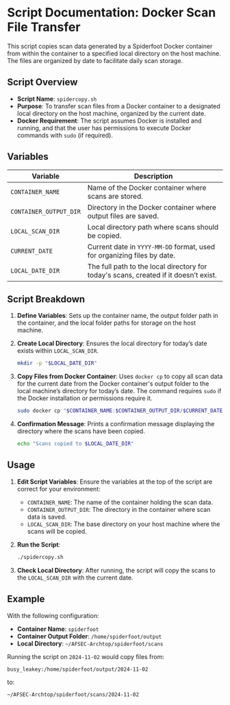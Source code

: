 
# Script Documentation: Docker Scan File Transfer

This script copies scan data generated by a Spiderfoot Docker container from within the container to a specified local directory on the host machine. The files are organized by date to facilitate daily scan storage.

## Script Overview

- **Script Name**: `spidercopy.sh`
- **Purpose**: To transfer scan files from a Docker container to a designated local directory on the host machine, organized by the current date.
- **Docker Requirement**: The script assumes Docker is installed and running, and that the user has permissions to execute Docker commands with `sudo` (if required).

## Variables

| Variable                | Description                                                                                   |
|-------------------------|-----------------------------------------------------------------------------------------------|
| `CONTAINER_NAME`        | Name of the Docker container where scans are stored.                                          |
| `CONTAINER_OUTPUT_DIR`  | Directory in the Docker container where output files are saved.                               |
| `LOCAL_SCAN_DIR`        | Local directory path where scans should be copied.                                            |
| `CURRENT_DATE`          | Current date in `YYYY-MM-DD` format, used for organizing files by date.                       |
| `LOCAL_DATE_DIR`        | The full path to the local directory for today's scans, created if it doesn’t exist.          |

## Script Breakdown

1. **Define Variables**: Sets up the container name, the output folder path in the container, and the local folder paths for storage on the host machine.

2. **Create Local Directory**: Ensures the local directory for today’s date exists within `LOCAL_SCAN_DIR`.

   ```bash
   mkdir -p "$LOCAL_DATE_DIR"
   ```

3. **Copy Files from Docker Container**: Uses `docker cp` to copy all scan data for the current date from the Docker container's output folder to the local machine’s directory for today’s date. The command requires `sudo` if the Docker installation or permissions require it.

   ```bash
   sudo docker cp "$CONTAINER_NAME:$CONTAINER_OUTPUT_DIR/$CURRENT_DATE" "$LOCAL_DATE_DIR"
   ```

4. **Confirmation Message**: Prints a confirmation message displaying the directory where the scans have been copied.

   ```bash
   echo "Scans copied to $LOCAL_DATE_DIR"
   ```

## Usage

1. **Edit Script Variables**: Ensure the variables at the top of the script are correct for your environment:
   - `CONTAINER_NAME`: The name of the container holding the scan data.
   - `CONTAINER_OUTPUT_DIR`: The directory in the container where scan data is saved.
   - `LOCAL_SCAN_DIR`: The base directory on your host machine where the scans will be copied.

2. **Run the Script**:
   ```bash
   ./spidercopy.sh
   ```

3. **Check Local Directory**: After running, the script will copy the scans to the `LOCAL_SCAN_DIR` with the current date.

## Example

With the following configuration:

- **Container Name**: `spiderfoot`
- **Container Output Folder**: `/home/spiderfoot/output`
- **Local Directory**: `~/AFSEC-Archtop/spiderfoot/scans`

Running the script on `2024-11-02` would copy files from:
```
busy_leakey:/home/spiderfoot/output/2024-11-02
```
to:
```
~/AFSEC-Archtop/spiderfoot/scans/2024-11-02
```

